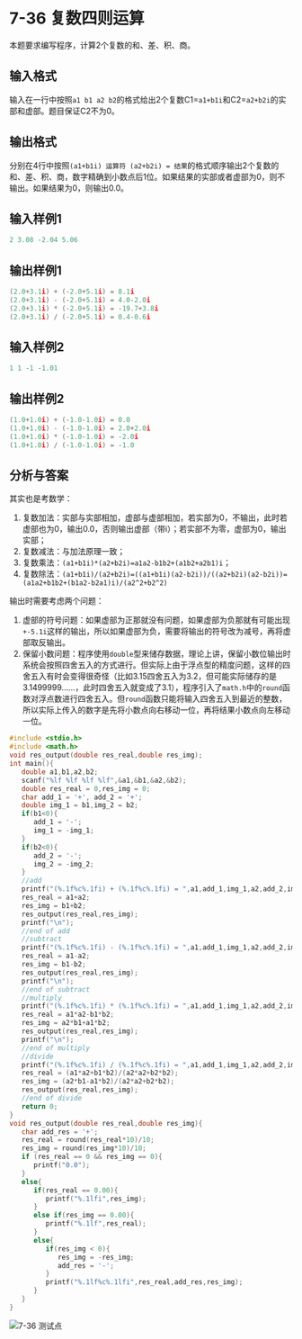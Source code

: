 # 7-36 复数四则运算

本题要求编写程序，计算2个复数的和、差、积、商。

## 输入格式

输入在一行中按照`a1 b1 a2 b2`的格式给出2个复数C1=`a1+b1i`和C2=`a2+b2i`的实部和虚部。题目保证C2不为0。

## 输出格式

分别在4行中按照`(a1+b1i) 运算符 (a2+b2i) = 结果`的格式顺序输出2个复数的和、差、积、商，数字精确到小数点后1位。如果结果的实部或者虚部为0，则不输出。如果结果为0，则输出0.0。

## 输入样例1

```c
2 3.08 -2.04 5.06
```

## 输出样例1

```c
(2.0+3.1i) + (-2.0+5.1i) = 8.1i
(2.0+3.1i) - (-2.0+5.1i) = 4.0-2.0i
(2.0+3.1i) * (-2.0+5.1i) = -19.7+3.8i
(2.0+3.1i) / (-2.0+5.1i) = 0.4-0.6i
```

## 输入样例2

```c
1 1 -1 -1.01
```

## 输出样例2

```c
(1.0+1.0i) + (-1.0-1.0i) = 0.0
(1.0+1.0i) - (-1.0-1.0i) = 2.0+2.0i
(1.0+1.0i) * (-1.0-1.0i) = -2.0i
(1.0+1.0i) / (-1.0-1.0i) = -1.0
```

## 分析与答案

其实也是考数学：

1. 复数加法：实部与实部相加，虚部与虚部相加，若实部为0，不输出，此时若虚部也为0，输出0.0，否则输出虚部（带i）；若实部不为零，虚部为0，输出实部；
2. 复数减法：与加法原理一致；
3. 复数乘法：`(a1+b1i)*(a2+b2i)=a1a2-b1b2+(a1b2+a2b1)i`；
4. 复数除法：`(a1+b1i)/(a2+b2i)=((a1+b1i)(a2-b2i))/((a2+b2i)(a2-b2i))=(a1a2+b1b2+(b1a2-b2a1)i)/(a2^2+b2^2)`

输出时需要考虑两个问题：

1. 虚部的符号问题：如果虚部为正那就没有问题，如果虚部为负那就有可能出现`+-5.1i`这样的输出，所以如果虚部为负，需要将输出的符号改为减号，再将虚部取反输出。
2. 保留小数问题：程序使用`double`型来储存数据，理论上讲，保留小数位输出时系统会按照四舍五入的方式进行。但实际上由于浮点型的精度问题，这样的四舍五入有时会变得很奇怪（比如3.15四舍五入为3.2，但可能实际储存的是3.1499999……，此时四舍五入就变成了3.1），程序引入了`math.h`中的`round`函数对浮点数进行四舍五入。但`round`函数只能将输入四舍五入到最近的整数，所以实际上传入的数字是先将小数点向右移动一位，再将结果小数点向左移动一位。

```c
#include <stdio.h>
#include <math.h>
void res_output(double res_real,double res_img);
int main(){
   double a1,b1,a2,b2;
   scanf("%lf %lf %lf %lf",&a1,&b1,&a2,&b2);
   double res_real = 0,res_img = 0;
   char add_1 = '+', add_2 = '+';
   double img_1 = b1,img_2 = b2;
   if(b1<0){
      add_1 = '-';
      img_1 = -img_1; 
   }
   if(b2<0){
      add_2 = '-';
      img_2 = -img_2;
   }
   //add
   printf("(%.1f%c%.1fi) + (%.1f%c%.1fi) = ",a1,add_1,img_1,a2,add_2,img_2);
   res_real = a1+a2;
   res_img = b1+b2;
   res_output(res_real,res_img);
   printf("\n");
   //end of add
   //subtract
   printf("(%.1f%c%.1fi) - (%.1f%c%.1fi) = ",a1,add_1,img_1,a2,add_2,img_2);
   res_real = a1-a2;
   res_img = b1-b2;
   res_output(res_real,res_img);
   printf("\n");
   //end of subtract
   //multiply
   printf("(%.1f%c%.1fi) * (%.1f%c%.1fi) = ",a1,add_1,img_1,a2,add_2,img_2);
   res_real = a1*a2-b1*b2;
   res_img = a2*b1+a1*b2;
   res_output(res_real,res_img);
   printf("\n");
   //end of multiply
   //divide
   printf("(%.1f%c%.1fi) / (%.1f%c%.1fi) = ",a1,add_1,img_1,a2,add_2,img_2);
   res_real = (a1*a2+b1*b2)/(a2*a2+b2*b2);
   res_img = (a2*b1-a1*b2)/(a2*a2+b2*b2);
   res_output(res_real,res_img);
   //end of divide
   return 0;
}
void res_output(double res_real,double res_img){
   char add_res = '+';
   res_real = round(res_real*10)/10;
   res_img = round(res_img*10)/10;
   if (res_real == 0 && res_img == 0){
      printf("0.0");
   }
   else{
      if(res_real == 0.00){
         printf("%.1lfi",res_img);
      }
      else if(res_img == 0.00){
         printf("%.1lf",res_real);
      }
      else{
         if(res_img < 0){
            res_img = -res_img;
            add_res = '-';
         }
         printf("%.1lf%c%.1lfi",res_real,add_res,res_img);
      }
   }
}
```

![7-36 测试点](https://picb.waku.icu/picb/2024/05/14/202405141533835.png)